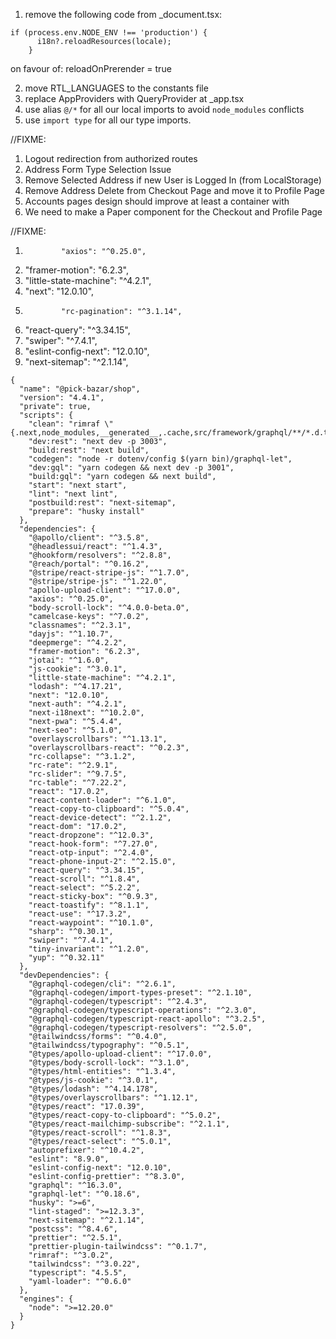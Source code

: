 1. remove the following code from \_document.tsx:

```
if (process.env.NODE_ENV !== 'production') {
      i18n?.reloadResources(locale);
    }
```

on favour of: reloadOnPrerender = true

2. move RTL_LANGUAGES to the constants file
3. replace AppProviders with QueryProvider at \_app.tsx
4. use alias `@/*` for all our local imports to avoid `node_modules` conflicts
5. use `import type` for all our type imports.

//FIXME:

1. Logout redirection from authorized routes
2. Address Form Type Selection Issue
3. Remove Selected Address if new User is Logged In (from LocalStorage)
4. Remove Address Delete from Checkout Page and move it to Profile Page
5. Accounts pages design should improve at least a container with
6. We need to make a Paper component for the Checkout and Profile Page

//FIXME:

1.             "axios": "^0.25.0",
2.  "framer-motion": "6.2.3",
3.  "little-state-machine": "^4.2.1",
4.  "next": "12.0.10",
5.             "rc-pagination": "^3.1.14",
6.  "react-query": "^3.34.15",
7.  "swiper": "^7.4.1",
8.  "eslint-config-next": "12.0.10",
9.  "next-sitemap": "^2.1.14",

```
{
  "name": "@pick-bazar/shop",
  "version": "4.4.1",
  "private": true,
  "scripts": {
    "clean": "rimraf \"{.next,node_modules,__generated__,.cache,src/framework/graphql/**/*.d.ts}\"",
    "dev:rest": "next dev -p 3003",
    "build:rest": "next build",
    "codegen": "node -r dotenv/config $(yarn bin)/graphql-let",
    "dev:gql": "yarn codegen && next dev -p 3001",
    "build:gql": "yarn codegen && next build",
    "start": "next start",
    "lint": "next lint",
    "postbuild:rest": "next-sitemap",
    "prepare": "husky install"
  },
  "dependencies": {
    "@apollo/client": "^3.5.8",
    "@headlessui/react": "^1.4.3",
    "@hookform/resolvers": "^2.8.8",
    "@reach/portal": "^0.16.2",
    "@stripe/react-stripe-js": "^1.7.0",
    "@stripe/stripe-js": "^1.22.0",
    "apollo-upload-client": "^17.0.0",
    "axios": "^0.25.0",
    "body-scroll-lock": "^4.0.0-beta.0",
    "camelcase-keys": "^7.0.2",
    "classnames": "^2.3.1",
    "dayjs": "^1.10.7",
    "deepmerge": "^4.2.2",
    "framer-motion": "6.2.3",
    "jotai": "^1.6.0",
    "js-cookie": "^3.0.1",
    "little-state-machine": "^4.2.1",
    "lodash": "^4.17.21",
    "next": "12.0.10",
    "next-auth": "^4.2.1",
    "next-i18next": "^10.2.0",
    "next-pwa": "^5.4.4",
    "next-seo": "^5.1.0",
    "overlayscrollbars": "^1.13.1",
    "overlayscrollbars-react": "^0.2.3",
    "rc-collapse": "^3.1.2",
    "rc-rate": "^2.9.1",
    "rc-slider": "^9.7.5",
    "rc-table": "^7.22.2",
    "react": "17.0.2",
    "react-content-loader": "^6.1.0",
    "react-copy-to-clipboard": "^5.0.4",
    "react-device-detect": "^2.1.2",
    "react-dom": "17.0.2",
    "react-dropzone": "^12.0.3",
    "react-hook-form": "^7.27.0",
    "react-otp-input": "^2.4.0",
    "react-phone-input-2": "^2.15.0",
    "react-query": "^3.34.15",
    "react-scroll": "^1.8.4",
    "react-select": "^5.2.2",
    "react-sticky-box": "^0.9.3",
    "react-toastify": "^8.1.1",
    "react-use": "^17.3.2",
    "react-waypoint": "^10.1.0",
    "sharp": "^0.30.1",
    "swiper": "^7.4.1",
    "tiny-invariant": "^1.2.0",
    "yup": "^0.32.11"
  },
  "devDependencies": {
    "@graphql-codegen/cli": "^2.6.1",
    "@graphql-codegen/import-types-preset": "^2.1.10",
    "@graphql-codegen/typescript": "^2.4.3",
    "@graphql-codegen/typescript-operations": "^2.3.0",
    "@graphql-codegen/typescript-react-apollo": "^3.2.5",
    "@graphql-codegen/typescript-resolvers": "^2.5.0",
    "@tailwindcss/forms": "^0.4.0",
    "@tailwindcss/typography": "^0.5.1",
    "@types/apollo-upload-client": "^17.0.0",
    "@types/body-scroll-lock": "^3.1.0",
    "@types/html-entities": "^1.3.4",
    "@types/js-cookie": "^3.0.1",
    "@types/lodash": "^4.14.178",
    "@types/overlayscrollbars": "^1.12.1",
    "@types/react": "17.0.39",
    "@types/react-copy-to-clipboard": "^5.0.2",
    "@types/react-mailchimp-subscribe": "^2.1.1",
    "@types/react-scroll": "^1.8.3",
    "@types/react-select": "^5.0.1",
    "autoprefixer": "^10.4.2",
    "eslint": "8.9.0",
    "eslint-config-next": "12.0.10",
    "eslint-config-prettier": "^8.3.0",
    "graphql": "^16.3.0",
    "graphql-let": "^0.18.6",
    "husky": ">=6",
    "lint-staged": ">=12.3.3",
    "next-sitemap": "^2.1.14",
    "postcss": "^8.4.6",
    "prettier": "^2.5.1",
    "prettier-plugin-tailwindcss": "^0.1.7",
    "rimraf": "^3.0.2",
    "tailwindcss": "^3.0.22",
    "typescript": "4.5.5",
    "yaml-loader": "^0.6.0"
  },
  "engines": {
    "node": ">=12.20.0"
  }
}

```

